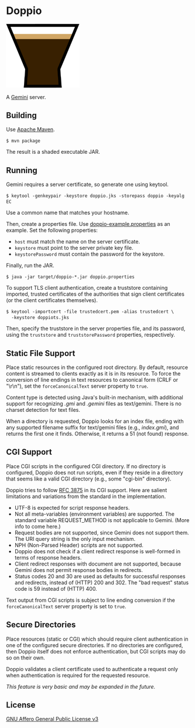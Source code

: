 # Doppio

<img src="src/main/resources/doppio.png" alt="Doppio logo" width="200px">

A [Gemini](https://gemini.circumlunar.space/) server.

## Building

Use [Apache Maven](https://maven.apache.org/).

```
$ mvn package
```

The result is a shaded executable JAR.

## Running

Gemini requires a server certificate, so generate one using keytool.

```
$ keytool -genkeypair -keystore doppio.jks -storepass doppio -keyalg EC
```

Use a common name that matches your hostname.

Then, create a properties file. Use [doppio-example.properties](doppio-example.properties) as an example. Set the following properties:

* `host` must match the name on the server certificate.
* `keystore` must point to the server private key file.
* `keystorePassword` must contain the password for the keystore.

Finally, run the JAR.

```
$ java -jar target/doppio-*.jar doppio.properties
```

To support TLS client authentication, create a truststore containing imported, trusted certificates of the authorities that sign client certificates (or the client certificates themselves).

```
$ keytool -importcert -file trustedcert.pem -alias trustedcert \
  -keystore doppiots.jks
```

Then, specify the truststore in the server properties file, and its password, using the `truststore` and `truststorePassword` properties, respectively.

## Static File Support

Place static resources in the configured root directory. By default, resource content is streamed to clients exactly as it is in its resource. To force the conversion of line endings in text resources to canonical form (CRLF or "\r\n"), set the `forceCanonicalText` server property to `true`.

Content type is detected using Java's built-in mechanism, with additional support for recognizing _.gmi_ and _.gemini_ files as text/gemini. There is no charset detection for text files.

When a directory is requested, Doppio looks for an index file, ending with any supported filename suffix for text/gemini files (e.g., _index.gmi_), and returns the first one it finds. Otherwise, it returns a 51 (not found) response.

## CGI Support

Place CGI scripts in the configured CGI directory. If no directory is configured, Doppio does not run scripts, even if they reside in a directory that seems like a valid CGI directory (e.g., some "cgi-bin" directory).

Doppio tries to follow [RFC 3875](https://tools.ietf.org/html/rfc3875) in its CGI support. Here are salient limitations and variations from the standard in the implementation.

* UTF-8 is expected for script response headers.
* Not all meta-variables (environment variables) are supported. The standard variable REQUEST_METHOD is not applicable to Gemini. (More info to come here.)
* Request bodies are not supported, since Gemini does not support them. The URI query string is the only input mechanism.
* NPH (Non-Parsed Header) scripts are not supported.
* Doppio does not check if a client redirect response is well-formed in terms of response headers.
* Client redirect responses with document are not supported, because Gemini does not permit response bodies in redirects.
* Status codes 20 and 30 are used as defaults for successful responses and redirects, instead of (HTTP) 200 and 302. The "bad request" status code is 59 instead of (HTTP) 400.

Text output from CGI scripts is subject to line ending conversion if the `forceCanonicalText` server property is set to `true`.

## Secure Directories

Place resources (static or CGI) which should require client authentication in one of the configured secure directories. If no directories are configured, then Doppio itself does not enforce authentication, but CGI scripts may do so on their own.

Doppio validates a client certificate used to authenticate a request only when authentication is required for the requested resource.

_This feature is very basic and may be expanded in the future._

## License

[GNU Affero General Public License v3](LICENSE)
